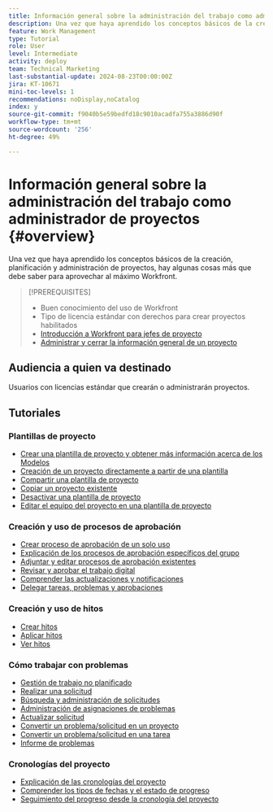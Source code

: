 ```yaml
---
title: Información general sobre la administración del trabajo como administrador de proyectos
description: Una vez que haya aprendido los conceptos básicos de la creación, planificación y administración de proyectos, hay algunas cosas más que debe saber para aprovechar al máximo Workfront.
feature: Work Management
type: Tutorial
role: User
level: Intermediate
activity: deploy
team: Technical Marketing
last-substantial-update: 2024-08-23T00:00:00Z
jira: KT-10671
mini-toc-levels: 1
recommendations: noDisplay,noCatalog
index: y
source-git-commit: f9040b5e59bedfd18c9010acadfa755a3886d90f
workflow-type: tm+mt
source-wordcount: '256'
ht-degree: 49%

---
```



# Información general sobre la administración del trabajo como administrador de proyectos {#overview}

Una vez que haya aprendido los conceptos básicos de la creación, planificación y administración de proyectos, hay algunas cosas más que debe saber para aprovechar al máximo Workfront.

>[!PREREQUISITES]
>
>* Buen conocimiento del uso de Workfront
>* Tipo de licencia estándar con derechos para crear proyectos habilitados
>* [Introducción a Workfront para jefes de proyecto](https://experienceleague.adobe.com/?recommended=Workfront-U-1-2022.1.planners)
>* [Administrar y cerrar la información general de un proyecto](https://experienceleague.adobe.com/?recommended=Workfront-U-1-2022.2.planners)


## Audiencia a quien va destinado

Usuarios con licencias estándar que crearán o administrarán proyectos.

## Tutoriales

### Plantillas de proyecto

* [Crear una plantilla de proyecto y obtener más información acerca de los Modelos](/help/manage-work/create-and-manage-project-templates/create-a-project-template.md)
* [Creación de un proyecto directamente a partir de una plantilla](/help/manage-work/create-and-manage-project-templates/create-a-project-directly-from-a-template.md)
* [Compartir una plantilla de proyecto](/help/manage-work/create-and-manage-project-templates/share-a-project-template.md)
* [Copiar un proyecto existente](/help/manage-work/manage-projects/copy-an-existing-project.md)
* [Desactivar una plantilla de proyecto](/help/manage-work/create-and-manage-project-templates/deactivate-a-project-template.md)
* [Editar el equipo del proyecto en una plantilla de proyecto](/help/manage-work/create-and-manage-project-templates/edit-the-project-team-in-a-project-template.md)


### Creación y uso de procesos de aprobación

* [Crear proceso de aprobación de un solo uso](/help/manage-work/approval-processes-and-milestone-paths/create-a-single-use-approval-process.md)
* [Explicación de los procesos de aprobación específicos del grupo](/help/administration-and-setup/approval-processes-and-milestone-paths/group-specific-approval-processes.md)
* [Adjuntar y editar procesos de aprobación existentes](/help/manage-work/approval-processes-and-milestone-paths/attach-and-edit-existing-approval-processes.md)
* [Revisar y aprobar el trabajo digital](/help/manage-work/issues-requests/review-and-approve-digital-work.md)
* [Comprender las actualizaciones y notificaciones](/help/manage-work/issues-requests/understand-updates-and-notifications.md)
* [Delegar tareas, problemas y aprobaciones](/help/manage-work/approval-processes-and-milestone-paths/delegate-approvals.md)


### Creación y uso de hitos

* [Crear hitos](/help/administration-and-setup/approval-processes-and-milestone-paths/creating-milestones.md)
* [Aplicar hitos](/help/manage-work/approval-processes-and-milestone-paths/apply-milestones.md)
* [Ver hitos](/help/manage-work/approval-processes-and-milestone-paths/view-milestones.md)


### Cómo trabajar con problemas

* [Gestión de trabajo no planificado](/help/manage-work/issues-requests/handle-unplanned-work.md)
* [Realizar una solicitud](/help/manage-work/issues-requests/make-a-request.md)
* [Búsqueda y administración de solicitudes](/help/manage-work/issues-requests/find-requests.md)
* [Administración de asignaciones de problemas](/help/manage-work/issues-requests/manage-issue-assignments.md)
* [Actualizar solicitud](/help/manage-work/issues-requests/update-a-request.md)
* [Convertir un problema/solicitud en un proyecto](/help/manage-work/issues-requests/create-a-project-from-a-request.md)
* [Convertir un problema/solicitud en una tarea](/help/manage-work/issues-requests/convert-issues-to-other-work-items.md)
* [Informe de problemas](/help/manage-work/issues-requests/report-on-issues.md)


### Cronologías del proyecto

* [Explicación de las cronologías del proyecto](/help/manage-work/project-timelines/understand-project-timelines.md)
* [Comprender los tipos de fechas y el estado de progreso](/help/manage-work/project-timelines/understand-task-dates-and-progress-status.md)
* [Seguimiento del progreso desde la cronología del proyecto](/help/manage-work/project-timelines/track-work-progress-from-the-project-timeline.md)


